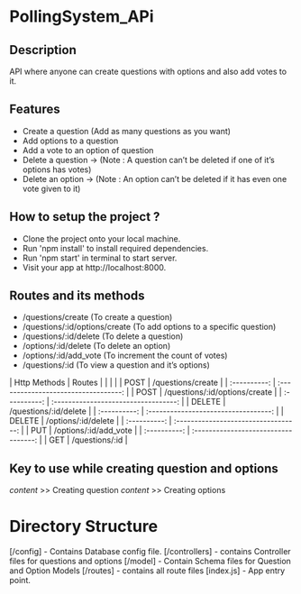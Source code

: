 # PollingSystem_APi

## Description

API where anyone can create questions with options and also add votes to it.

## Features

- Create a question (Add as many questions as you want)
- Add options to a question
- Add a vote to an option of question
- Delete a question → (Note : A question can’t be deleted if one of it’s options has votes)
- Delete an option → (Note : An option can’t be deleted if it has even one vote given to it)

## How to setup the project ?

- Clone the project onto your local machine.
- Run 'npm install' to install required dependencies.
- Run 'npm start' in terminal to start server.
- Visit your app at http://localhost:8000.

## Routes and its methods

- /questions/create (To create a question)
- /questions/:id/options/create (To add options to a specific question)
- /questions/:id/delete (To delete a question)
- /options/:id/delete (To delete an option)
- /options/:id/add_vote (To increment the count of votes)
- /questions/:id (To view a question and it’s options)

| Http Methods |                Routes                |
|              |                                      |
|     POST     |          /questions/create           |
| :----------: | :----------------------------------: |
|     POST     |    /questions/:id/options/create     |
| :----------: | :----------------------------------: |
|    DELETE    |        /questions/:id/delete         |
| :----------: | :----------------------------------: |
|    DELETE    |         /options/:id/delete          |
| :----------: | :----------------------------------: |
|     PUT      |        /options/:id/add_vote         |
| :----------: | :----------------------------------: |
|     GET      |            /questions/:id            |

## Key to use while creating question and options

*content* >> Creating question
*content* >> Creating options

# Directory Structure

[/config] - Contains Database config file.
[/controllers] - contains Controller files for questions and options
[/model] - Contain Schema files for Question and Option Models
[/routes] - contains all route files
[index.js] - App entry point.

